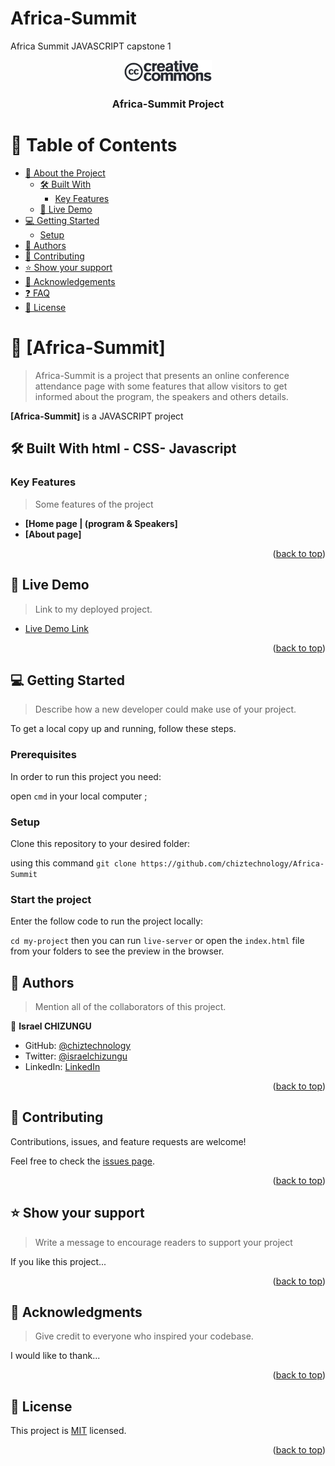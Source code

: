 # Africa-Summit
Africa Summit JAVASCRIPT capstone 1
<a name="readme-top"></a>

<!--
HOW TO USE:
This is an example of how you may give instructions on setting up your project locally.

Modify this file to match your project and remove sections that don't apply.

REQUIRED SECTIONS:
- Table of Contents
- About the Project
  - Built With
  - Live Demo
- Getting Started
- Authors
- Future Features
- Contributing
- Show your support
- Acknowledgements
- License

After you're finished please remove all the comments and instructions!
-->

<div align="center">

  <img src="img/cc_logo_black.png" alt="logo" width="140"  height="auto" />
  <br/>

  <h3><b>Africa-Summit Project</b></h3>

</div>

<!-- TABLE OF CONTENTS -->

# 📗 Table of Contents

- [📖 About the Project](#about-project)
  - [🛠 Built With](#built-with)
    - [Key Features](#key-features)
  - [🚀 Live Demo](#live-demo)
- [💻 Getting Started](#getting-started)
  - [Setup](#setup)
- [👥 Authors](#authors)
- [🤝 Contributing](#contributing)
- [⭐️ Show your support](#support)
- [🙏 Acknowledgements](#acknowledgements)
- [❓ FAQ](#faq)
- [📝 License](#license)

<!-- PROJECT DESCRIPTION -->

# 📖 [Africa-Summit] <a name="about-project"></a>

> Africa-Summit is a project that presents an online conference attendance page with some features that allow visitors to get informed about the program, the speakers and others details.

**[Africa-Summit]** is a JAVASCRIPT project

## 🛠 Built With <a name="built-with">html - CSS- Javascript</a>

<!-- Features -->

### Key Features <a name="key-features"></a>

> Some features of the project

- **[Home page | (program & Speakers]**
- **[About page]**

<p align="right">(<a href="#readme-top">back to top</a>)</p>

<!-- LIVE DEMO -->

## 🚀 Live Demo <a name="live-demo"></a>

> Link to my deployed project.

- [Live Demo Link](https://chiztechnology.github.io/Africa-Summit/)

<p align="right">(<a href="#readme-top">back to top</a>)</p>

<!-- GETTING STARTED -->

## 💻 Getting Started <a name="getting-started"></a>

> Describe how a new developer could make use of your project.

To get a local copy up and running, follow these steps.

### Prerequisites

In order to run this project you need:

open `cmd` in your local computer ;

### Setup

Clone this repository to your desired folder:

using this command  `git clone https://github.com/chiztechnology/Africa-Summit`

### Start the project

Enter the follow code to run the project locally:

`cd my-project` then you can run `live-server` or open the `index.html` file from your folders to see the preview in the browser.

<!-- AUTHORS -->

## 👥 Authors <a name="authors"></a>

> Mention all of the collaborators of this project.

👤 **Israel CHIZUNGU**

- GitHub: [@chiztechnology](https://github.com/chiztechnology)
- Twitter: [@israelchizungu](https://twitter.com/israelchizungu)
- LinkedIn: [LinkedIn](https://linkedin.com/in/israel-chizungu)


<p align="right">(<a href="#readme-top">back to top</a>)</p>


<!-- CONTRIBUTING -->

## 🤝 Contributing <a name="contributing"></a>

Contributions, issues, and feature requests are welcome!

Feel free to check the [issues page](../../issues/).

<p align="right">(<a href="#readme-top">back to top</a>)</p>

<!-- SUPPORT -->

## ⭐️ Show your support <a name="support"></a>

> Write a message to encourage readers to support your project

If you like this project...

<p align="right">(<a href="#readme-top">back to top</a>)</p>

<!-- ACKNOWLEDGEMENTS -->

## 🙏 Acknowledgments <a name="acknowledgements"></a>

> Give credit to everyone who inspired your codebase.

I would like to thank...

<p align="right">(<a href="#readme-top">back to top</a>)</p>


<!-- LICENSE -->

## 📝 License <a name="license"></a>

This project is [MIT](./LICENSE) licensed.


<p align="right">(<a href="#readme-top">back to top</a>)</p>
